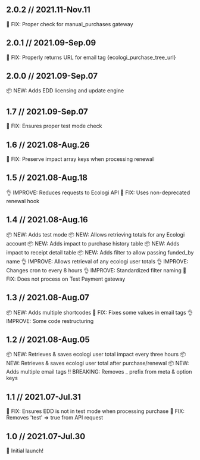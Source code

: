 ## 2.0.2 // 2021.11-Nov.11
🐛 FIX: Proper check for manual_purchases gateway

## 2.0.1 // 2021.09-Sep.09
🐛 FIX: Properly returns URL for email tag {ecologi_purchase_tree_url}

## 2.0.0 // 2021.09-Sep.07
📦 NEW: Adds EDD licensing and update engine

## 1.7 // 2021.09-Sep.07
🐛 FIX: Ensures proper test mode check

## 1.6 // 2021.08-Aug.26
🐛 FIX: Preserve impact array keys when processing renewal

## 1.5 // 2021.08-Aug.18
👌 IMPROVE: Reduces requests to Ecologi API
🐛 FIX: Uses non-deprecated renewal hook

## 1.4 // 2021.08-Aug.16
📦 NEW: Adds test mode
📦 NEW: Allows retrieving totals for any Ecologi account
📦 NEW: Adds impact to purchase history table
📦 NEW: Adds impact to receipt detail table
📦 NEW: Adds filter to allow passing funded_by name
👌 IMPROVE: Allows retrieval of any ecologi user totals
👌 IMPROVE: Changes cron to every 8 hours
👌 IMPROVE: Standardized filter naming
🐛 FIX: Does not process on Test Payment gateway

## 1.3 // 2021.08-Aug.07
📦 NEW: Adds multiple shortcodes
🐛 FIX: Fixes some values in email tags
👌 IMPROVE: Some code restructuring

## 1.2 // 2021.08-Aug.05
📦 NEW: Retrieves & saves ecologi user total impact every three hours
📦 NEW: Retrieves & saves ecologi user total after purchase/renewal
📦 NEW: Adds multiple email tags
‼️ BREAKING: Removes _ prefix from meta & option keys

## 1.1 // 2021.07-Jul.31
🐛 FIX: Ensures EDD is not in test mode when processing purchase
🐛 FIX: Removes 'test' => true from API request

## 1.0 // 2021.07-Jul.30
🚀 Initial launch!

